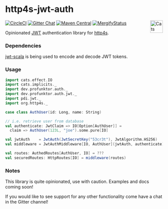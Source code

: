 http4s-jwt-auth
===============

[![CircleCI](https://circleci.com/gh/profunktor/http4s-jwt-auth.svg?style=svg)](https://circleci.com/gh/profunktor/http4s-jwt-auth)
[![Gitter Chat](https://badges.gitter.im/profunktor-dev/http4s-jwt-auth.svg)](https://gitter.im/profunktor-dev/http4s-jwt-auth)
[![Maven Central](https://img.shields.io/maven-central/v/dev.profunktor/http4s-jwt-auth_2.12.svg)](http://search.maven.org/#search%7Cga%7C1%7Chttp4s-jwt-auth) <a href="https://typelevel.org/cats/"><img src="https://typelevel.org/cats/img/cats-badge.svg" height="40px" align="right" alt="Cats friendly" /></a>
[![MergifyStatus](https://img.shields.io/endpoint.svg?url=https://gh.mergify.io/badges/profunktor/http4s-jwt-auth&style=flat)](https://mergify.io)

Opinionated [JWT](https://tools.ietf.org/html/rfc7519) authentication library for [http4s](https://http4s.org/).

### Dependencies

[jwt-scala](https://github.com/pauldijou/jwt-scala) is being used to encode and decode JWT tokens.

### Usage

```scala
import cats.effect.IO
import cats.implicits._
import dev.profunktor.auth._
import dev.profunktor.auth.jwt._
import pdi.jwt._
import org.http4s._

case class AuthUser(id: Long, name: String)

// i.e. retrieve user from database
val authenticate: JwtClaim => IO[Option[AuthUser]] =
  claim => AuthUser(123L, "joe").some.pure[IO]

val jwtAuth    = JwtAuth(JwtSecretKey("53cr3t"), JwtAlgorithm.HS256)
val middleware = JwtAuthMiddleware[IO, AuthUser](jwtAuth, authenticate)

val routes: AuthedRoutes[AuthUser, IO] = ???
val securedRoutes: HttpRoutes[IO] = middleware(routes)
```

### Notes

This library is quite opinionated, use with caution. Examples and docs coming soon!

If you would like to see support for any other functionality come have a chat in the Gitter channel!
